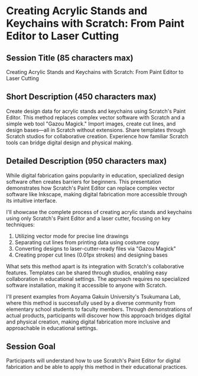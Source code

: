 # Creating Acrylic Stands and Keychains with Scratch: From Paint Editor to Laser Cutting

## Session Title (85 characters max)

Creating Acrylic Stands and Keychains with Scratch: From Paint Editor to Laser Cutting

## Short Description (450 characters max)

Create design data for acrylic stands and keychains using Scratch's Paint Editor. This method replaces complex vector software with Scratch and a simple web tool "Gazou Magick." Import images, create cut lines, and design bases—all in Scratch without extensions. Share templates through Scratch studios for collaborative creation. Experience how familiar Scratch tools can bridge digital design and physical making.

## Detailed Description (950 characters max)

While digital fabrication gains popularity in education, specialized design software often creates barriers for beginners. This presentation demonstrates how Scratch's Paint Editor can replace complex vector software like Inkscape, making digital fabrication more accessible through its intuitive interface.

I'll showcase the complete process of creating acrylic stands and keychains using only Scratch's Paint Editor and a laser cutter, focusing on key techniques:

1. Utilizing vector mode for precise line drawings
2. Separating cut lines from printing data using costume copy
3. Converting designs to laser-cutter-ready files via "Gazou Magick"
4. Creating proper cut lines (0.01px strokes) and designing bases

What sets this method apart is its integration with Scratch's collaborative features. Templates can be shared through studios, enabling easy collaboration in educational settings. The approach requires no specialized software installation, making it accessible to anyone with Scratch.

I'll present examples from Aoyama Gakuin University's Tsukumana Lab, where this method is successfully used by a diverse community from elementary school students to faculty members. Through demonstrations of actual products, participants will discover how this approach bridges digital and physical creation, making digital fabrication more inclusive and approachable in educational settings.

## Session Goal

Participants will understand how to use Scratch's Paint Editor for digital fabrication and be able to apply this method in their educational practices.
